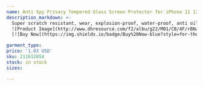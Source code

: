 ```yaml
---
name: Anti Spy Privacy Tempered Glass Screen Protector for iPhone 11 12 13 14 PRO MAX Plus XR XS 7 8 PLUS with Retail Box Package
description_markdown: >-
  Super scratch resistant, wear, explosion-proof, water-proof, anti oil Automatic exhaust bubble, bubble prevention, anti bacteria, anti glare anti radiation High sensitivity to touch The picture is clear, highlight the three-dimensional sense, improving the visual effect.syi
  ![Product Image](http://www.dhresource.com/f2/albu/g22/M01/CB/4F/rBNaEmJqbd6AF0YlAAJd8FLx0qs180.jpg)
  [![Buy Now](https://img.shields.io/badge/Buy%20Now-blue?style=for-the-badge&logo=none)](https://www.tkqlhce.com/click-100820740-14451685?url=http%3A%2F%2Fwww.dhgate.com%2Fproduct%2Fnew-0-3mm-ultra-thin-glass-screen-protector%2F211612854.html)

garment_type:
price: '1.03 USD'
sku: 211612854
stock: in stock
sizes:

---
```

